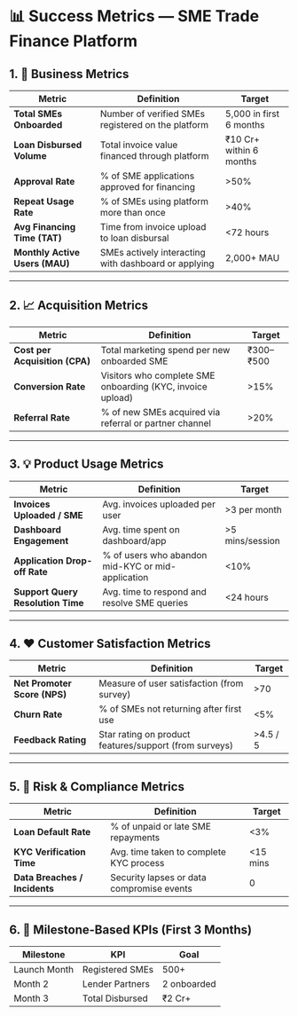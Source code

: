# 📊 Success Metrics — SME Trade Finance Platform

## 1. 🎯 Business Metrics

| Metric | Definition | Target |
|--------|------------|--------|
| **Total SMEs Onboarded** | Number of verified SMEs registered on the platform | 5,000 in first 6 months |
| **Loan Disbursed Volume** | Total invoice value financed through platform | ₹10 Cr+ within 6 months |
| **Approval Rate** | % of SME applications approved for financing | >50% |
| **Repeat Usage Rate** | % of SMEs using platform more than once | >40% |
| **Avg Financing Time (TAT)** | Time from invoice upload to loan disbursal | <72 hours |
| **Monthly Active Users (MAU)** | SMEs actively interacting with dashboard or applying | 2,000+ MAU |

---

## 2. 📈 Acquisition Metrics

| Metric | Definition | Target |
|--------|------------|--------|
| **Cost per Acquisition (CPA)** | Total marketing spend per new onboarded SME | ₹300–₹500 |
| **Conversion Rate** | Visitors who complete SME onboarding (KYC, invoice upload) | >15% |
| **Referral Rate** | % of new SMEs acquired via referral or partner channel | >20% |

---

## 3. 💡 Product Usage Metrics

| Metric | Definition | Target |
|--------|------------|--------|
| **Invoices Uploaded / SME** | Avg. invoices uploaded per user | >3 per month |
| **Dashboard Engagement** | Avg. time spent on dashboard/app | >5 mins/session |
| **Application Drop-off Rate** | % of users who abandon mid-KYC or mid-application | <10% |
| **Support Query Resolution Time** | Avg. time to respond and resolve SME queries | <24 hours |

---

## 4. ❤️ Customer Satisfaction Metrics

| Metric | Definition | Target |
|--------|------------|--------|
| **Net Promoter Score (NPS)** | Measure of user satisfaction (from survey) | >70 |
| **Churn Rate** | % of SMEs not returning after first use | <5% |
| **Feedback Rating** | Star rating on product features/support (from surveys) | >4.5 / 5 |

---

## 5. 🔐 Risk & Compliance Metrics

| Metric | Definition | Target |
|--------|------------|--------|
| **Loan Default Rate** | % of unpaid or late SME repayments | <3% |
| **KYC Verification Time** | Avg. time taken to complete KYC process | <15 mins |
| **Data Breaches / Incidents** | Security lapses or data compromise events | 0 |

---

## 6. 📅 Milestone-Based KPIs (First 3 Months)

| Milestone | KPI | Goal |
|-----------|-----|------|
| Launch Month | Registered SMEs | 500+ |
| Month 2 | Lender Partners | 2 onboarded |
| Month 3 | Total Disbursed | ₹2 Cr+ |

